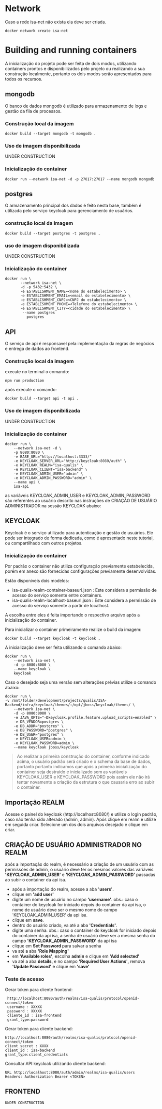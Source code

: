 # Network
Caso a rede isa-net não exista ela deve ser criada.
```
docker network create isa-net
```
# Building and running containers
A inicialização do projeto pode ser feita de dois modos, utilizando containers prontos e disponibilizados pelo projeto
ou realizando a sua construção localmente, portanto os dois modos serão apresentados para todos os recursos.

## mongodb
O banco de dados mongodb é utilizado para armazenamento de logs e gestão da fila de processos.

### Construção local da imagem
```
docker build --target mongodb -t mongodb .
```
### Uso de imagem disponibilizada
UNDER CONSTRUCTION

### Inicialização do container
```
docker run --network isa-net -d -p 27017:27017 --name mongodb mongodb
```

## postgres
O armazenamento principal dos dados é feito nesta base, também é utilizada pelo serviço keycloak para gerenciamento de
usuários.

### construção local da imagem
```
docker build --target postgres -t postgres .
```
### uso de imagem disponibilizada
UNDER CONSTRUCTION

### Inicialização do container
```
docker run \
       --network isa-net \
       -d -p 5432:5432 \
       -e ESTABLISHMENT_NAME=<nome do estabelecimento> \
       -e ESTABLISHMENT_EMAIL=<email do estabelecimento> \
       -e ESTABLISHMENT_CNPJ=<CNPJ do estabelecimento> \
       -e ESTABLISHMENT_PHONE=<Telefone do estabelecimento> \
       -e ESTABLISHMENT_CITY=<cidade do estabelecimento> \
        --name postgres
          postgres
```

## API
O serviço de api é responsavel pela implementação da regras de negócios e entrega de dados ao frontend.

### Construção local da imagem
execute no terminal o comando:
```
npm run production
```

após execute o comando:
```
docker build --target api -t api .
```
### Uso de imagem disponibilizada
UNDER CONSTRUCTION

### Inicialização do container

```
docker run \
    --network isa-net -d \
    -p 8080:8080 \
    -e BASE_URL="http://localhost:3333/"
    -e KEYCLOAK_SERVER_URL="http://keycloak:8080/auth" \
    -e KEYCLOAK_REALM="isa-qualis" \
    -e KEYCLOAK_CLIENT="isa-backend" \
    -e KEYCLOAK_ADMIN_USER="admin" \
    -e KEYCLOAK_ADMIN_PASSWORD="admin" \
    --name api \
    isa-api
```

as variáveis KEYCLOAK_ADMIN_USER e KEYCLOAK_ADMIN_PASSWORD são referentes ao usuário descrito nas instruções de
CRIAÇÃO DE USUÁRIO ADMINISTRADOR na sessão KEYCLOAK abaixo:


## KEYCLOAK
Keycloak é o serviço utilizado para autenticação e gestão de usuários. Ele pode ser integrado de forma dedicada, como
é apresentado neste tutorial, ou compartilhado com outros projetos.

### Inicialização do container
Por padrão o container não utiliza configuração previamente estabelecida, porém em anexo são fornecidas
configurações previamente desenvolvidas.

Estão disponiveis dois modelos:
- isa-qualis-realm-container-baseurl.json : Este considera a permissão de acesso do serviço somente entre containers.
- isa-qualis-realm-localhost-baseurl.json : Este considera a permissão de acesso do serviço somente a partir de localhost.

A escolha entre eles é feita importando o respectivo arquivo após a inicialização do container.

Para inicializar o container primeiramente realize o build da imagem:

```
docker build --target keycloak -t keycloak .
```

A inicialização deve ser feita utilizando o comando abaixo:

```
docker run \
    --network isa-net \
    -d -p 8080:8080 \
    --name keycloak \
    keycloak
```
Caso o desejado seja uma versão sem alterações prévias utilize o comando abaixo:

```
docker run \
-v /mnt/folder/development/projects/qualis/ISA-Backend/infra/keycloak/themes/:/opt/jboss/keycloak/themes/ \
    --network isa-net \
    -d -p 8080:8080 \
    -e JAVA_OPTS="-Dkeycloak.profile.feature.upload_scripts=enabled" \
    -e DB_VENDOR=postgres \
    -e DB_ADDR="postgres" \
    -e DB_PASSWORD="postgres" \
    -e DB_USER="postgres" \
    -e KEYCLOAK_USER=admin \
    -e KEYCLOAK_PASSWORD=admin \
    --name keycloak jboss/keycloak
```


> Ao realizar a primeira construção do container, conforme indicado acima, o usuário padrão será criado e o schema da
> base de dados, portanto portanto indicamos que após a primeira inicialização do container seja destruido e
> inicializado sem as variáveis KEYCLOAK_USER e KEYCLOAK_PASSWORD pois assim ele não irá tentar novamente a criação da
> estrutura o que causaria erro ao subir o container.

## Importação REALM
Acesse o painel do keycloak (http://localhost:8080/) e utilize o login padrão, caso não tenha sido alterado (admin, admin).
Após clique em realm e utilize em seguida criar. Selecione um dos dois arquivos desejado e clique em criar.

## CRIAÇÃO DE USUÁRIO ADMINISTRADOR NO REALM
após a importação do realm, é necessário a criação de um usuário com as permissões de admin, o usuário deve ter os mesmos valores
das variáveis **'KEYCLOAK_ADMIN_USER'** e **'KEYCLOAK_ADMIN_PASSWORD'** passadas ao subir o container da api isa.

- após a importação do realm, acesse a aba **'users'**.
- clique em **'add user'**
- digite um nome de usuário no campo **'username'**. obs.: caso o container do keycloak for iniciado depois do container da api isa,
o nome de usuário deve ser o mesmo nome do campo 'KEYCLOAK_ADMIN_USER' da api isa.
- clique em **save**.
- dentro do usuário criado, va até a aba **'Credentials'**.
- digite uma senha. obs.: caso o container do keycloak for iniciado depois do container da api isa, a senha de usuário deve ser a mesma senha
do campo **'KEYCLOAK_ADMIN_PASSWORD'** da api isa
- clique em **Set Password** para salvar a senha
- va até a aba **'Role Mapping'**
- em **'Available roles'**, escolha **admin** e clique em **'Add selected'**
- va até a aba **details**, e no campo **'Required User Actions'**, remova **'Update Password'** e clique em **'save'**

### Teste de acesso
Gerar token para cliente frontend:
```
 http://localhost:8080/auth/realms/isa-qualis/protocol/openid-connect/token
 username : XXXXX
 password : XXXXX
 cliente_id : isa-frontend
 grant_type:password
```

Gerar token para cliente backend:
```
http://localhost:8080/auth/realms/isa-qualis/protocol/openid-connect/token
client_secret : XXXX
client_id : isa-backend
grant_type:client_credentials
```

Consultar API keycloak utilizando cliente backend:
```
URL http://localhost:8080/auth/admin/realms/isa-qualis/users
Headers: Authorization Bearer <TOKEN>
```

## FRONTEND
```
UNDER CONSTRUCTION
```
